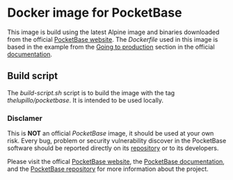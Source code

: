 # Docker image for PocketBase
This image is build using the latest Alpine image and binaries downloaded from the official [PocketBase website](https://pocketbase.io).
The *Dockerfile* used in this image is based in the example from the [Going to production](https://pocketbase.io/docs/going-to-production/#using-docker) section in the official [documentation](https://pocketbase.io/docs/).

## Build script
The *build-script.sh* script is to build the image with the tag *thelupillo/pocketbase*. It is intended to be used locally.

### Disclamer
This is **NOT** an official *PocketBase* image, it should be used at your own risk. Every bug, problem or security vulnerability discover in the PocketBase software should be reported directly on its [repository](https://github.com/pocketbase/pocketbase) or to its developers.

Please visit the offical [PocketBase website](https://pocketbase.io), the [PocketBase documentation](https://pocketbase.io/docs/), and the [PocketBase repository](https://github.com/pocketbase/pocketbase) for more information about the project.
